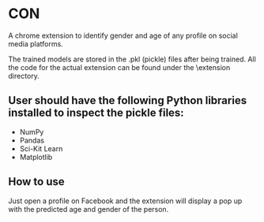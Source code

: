 # CON
A chrome extension to identify gender and age of any profile on social media platforms.


The trained models are stored in the .pkl (pickle) files after being trained. All the code for the actual extension can be found under the \extension directory.

## User should have the following Python libraries installed to inspect the pickle files:

- NumPy
- Pandas
- Sci-Kit Learn
- Matplotlib

## How to use

Just open a profile on Facebook and the extension will display a pop up with the predicted age and gender of the person.